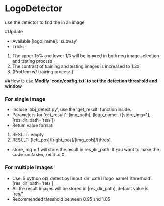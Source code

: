# LogoDetector
use the detector to find the  in an image

#Update
- Available [logo_name]: 'subway'
- Tricks: 
1. The upper 15% and lower 1/3 will be ignored in both neg image selection and testing process
2. The contrast of training and testing images is increased to 1.3x 
3. (Problem w/ training process.)

##How to use
**Modify 'code/config.txt' to set the detection threshold and window**

### For single image
- Include 'obj_detect.py', use the 'get_result' function inside.
- Parameters for 'get_result': [img_path], [logo_name], ([store_img=1], [res_dir_path='res/'])
- Return value format: 	
1. RESULT: empty
2. RESULT: [left_pos]/[right_pos]/[img_cols]/[thres]
- store_img = 1 will store the result in res_dir_path. If you want to make the code run faster, set it to 0

### For multiple images
- Use: $ python obj_detect.py [input_dir_path] [logo_name] [threshold] [res_dir_path='res/']
- All the result images will be stored in [res_dir_path], default value is 'res/'
- Recommended threshold between 0.95 and 1.05
